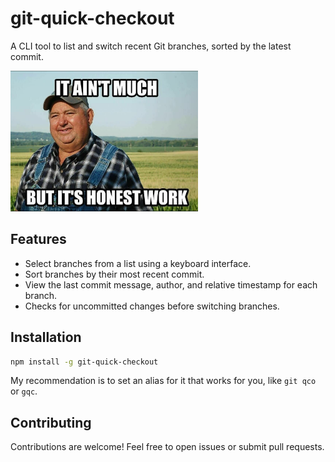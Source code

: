 # git-quick-checkout

A CLI tool to list and switch recent Git branches, sorted by the latest commit.

<img src="meme.jpg" width="300px" />


## Features

- Select branches from a list using a keyboard interface.
- Sort branches by their most recent commit.
- View the last commit message, author, and relative timestamp for each branch.
- Checks for uncommitted changes before switching branches.


## Installation

```bash
npm install -g git-quick-checkout
```

My recommendation is to set an alias for it that works for you, like `git qco` or `gqc`.


## Contributing

Contributions are welcome! Feel free to open issues or submit pull requests.
